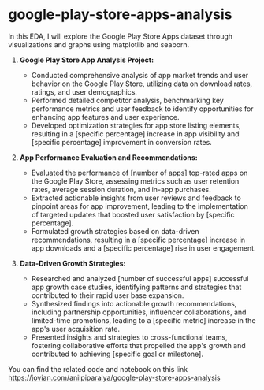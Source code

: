 # google-play-store-apps-analysis
In this EDA, I will explore the Google Play Store Apps dataset through visualizations and graphs using matplotlib and seaborn.

1. **Google Play Store App Analysis Project:**
   - Conducted comprehensive analysis of app market trends and user behavior on the Google Play Store, utilizing data on download rates, ratings, and user demographics.
   - Performed detailed competitor analysis, benchmarking key performance metrics and user feedback to identify opportunities for enhancing app features and user experience.
   - Developed optimization strategies for app store listing elements, resulting in a [specific percentage] increase in app visibility and [specific percentage] improvement in conversion rates.

2. **App Performance Evaluation and Recommendations:**
   - Evaluated the performance of [number of apps] top-rated apps on the Google Play Store, assessing metrics such as user retention rates, average session duration, and in-app purchases.
   - Extracted actionable insights from user reviews and feedback to pinpoint areas for app improvement, leading to the implementation of targeted updates that boosted user satisfaction by [specific percentage].
   - Formulated growth strategies based on data-driven recommendations, resulting in a [specific percentage] increase in app downloads and a [specific percentage] rise in user engagement.

3. **Data-Driven Growth Strategies:**
   - Researched and analyzed [number of successful apps] successful app growth case studies, identifying patterns and strategies that contributed to their rapid user base expansion.
   - Synthesized findings into actionable growth recommendations, including partnership opportunities, influencer collaborations, and limited-time promotions, leading to a [specific metric] increase in the app's user acquisition rate.
   - Presented insights and strategies to cross-functional teams, fostering collaborative efforts that propelled the app's growth and contributed to achieving [specific goal or milestone].

You can find the related code and notebook on this link 
https://jovian.com/anilpiparaiya/google-play-store-apps-analysis
